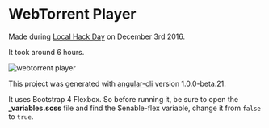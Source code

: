 # WebTorrent Player

Made during [Local Hack Day](https://localhackday.mlh.io/) on December 3rd 2016.

It took around 6 hours.

![webtorrent player](https://cloud.githubusercontent.com/assets/3375461/20863492/c12a2ce8-b999-11e6-9a07-441fcf5a1af6.png)

This project was generated with [angular-cli](https://github.com/angular/angular-cli) version 1.0.0-beta.21.

It uses Bootstrap 4 Flexbox. So before running it, be sure to open the **_variables.scss** file and find the $enable-flex variable, change it from `false` to `true`.

